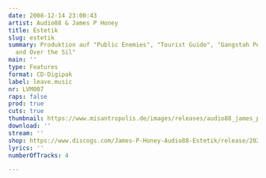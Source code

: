 ```yaml
---
date: 2008-12-14 23:00:43
artist: Audio88 & James P Honey
title: Estetik
slug: estetik
summary: Produktion auf "Public Enemies", "Tourist Guide", "Gangstah Pension", "Up
  and Over the Sil"
main: ''
type: Features
format: CD-Digipak
label: leave.music
nr: LVM007
raps: false
prod: true
cuts: true
thumbnail: https://www.misantropolis.de/images/releases/audio88_james_p_honey_-_estetik.jpg
download: ''
stream: ''
shop: https://www.discogs.com/James-P-Honey-Audio88-Estetik/release/2023822
lyrics: ''
numberOfTracks: 4

---
```



